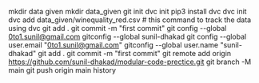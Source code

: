   mkdir data given
    mkdir data_given
    git init
    dvc init
    pip3 install dvc
    dvc init
    dvc add data_given/winequality_red.csv  # this command to track the data using dvc
    git add .
    git commit -m "first commit"
    git config --global 0to1.sunil@gmail.com
    gitconfig --global sunil-dhakad
    git config --global user.email "0to1.sunil@gmail.com"
    gitconfig --global user.name "sunil-dhakad"
    git add .
    git commit -m "first commit"
    git remote add origin https://github.com/sunil-dhakad/modular-code-prectice.git
    git branch -M main
    git push origin main
    history
  